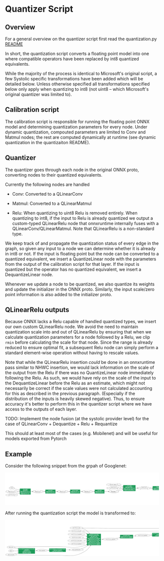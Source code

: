 # Quantizer Script

## Overview

For a general overview on the quantizer script first read the quantization.py [README](/systolic_runner/quantization/README.md)

In short, the quantization script converts a floating point model into one where compatible operators have been replaced
by int8 quantized equivalents.

While the majority of the process is identical to Microsoft's original script, a few Systolic specific transformations have been added which will be detailed below. Unless otherwise specified all transformations specified below only apply when quantizing to int8 (not uint8 – which Microsoft's original quantizer was limited to).

## Calibration script

The calibration script is responsible for running the floating point ONNX model and determining quantization parameters for every node.
Under dynamic quantization, compouted parameters are limited to Conv and Matmul nodes; the rest are computed dynamically at runtime (see dynamic quantization in the quantizaiton README).

## Quantizer 

The quantizer goes through each node in the original ONNX proto, converting nodes to their quantized equivalents.

Currently the following nodes are handled

* Conv: Converted to a QLinearConv

* Matmul: Converted to a QLinearMatmul

* Relu: When quantizing to uint8 Relu is removed entirely. When quantizing to int8, if the input to Relu is already quantized we output a custom-typed QLinearRelu node that onnxruntime internally fuses with a QLinearConv/QLinearMatmul. Note that QLinearRelu is a non-standard type.

We keep track of and propagate the quantization status of every edge in the graph, so given any input to a node we can determine whether it is already in int8 or not. If the input is floating point but the node can be converted to a quantized equivalent, we insert a QuantizeLinear node with the parameters from the output of the calibration script for that layer. If the input is quantized but the operator has no quantized equivalent, we insert a DequantizeLinear node.

Whenever we update a node to be quantized, we also quantize its weights and update the initializer in the ONNX proto. Similarly, the input scale/zero point information is also added to the initializer proto.

## QLinearRelu outputs

Because ONNX lacks a Relu capable of handled quantized types, we insert our own custom QLinearRelu node. We avoid the need to maintain quantization scale into and out of QLinearRelu by ensuring that when we calculate quantization parameters for a node followed by a Relu, we clip `rmin` before calculating the scale for that node. Since the range is already reduced to ensure optimal fit, a subsequent Relu node can simply perform a standard element-wise operation without having to rescale values.

Note that while the QLinearRelu insertion *could* be done in an onnxruntime pass similar to NHWC insertion, we would lack information on the scale of the output from the Relu if there was no QuantizeLinear node immediately following the Relu. As such, we would have rely on the scale of the input to the DequantizeLinear before the Relu as an estimate, which might not necessarily be correct if the scale values were not calculated accounting for this as described in the previous paragraph. (Especially if the distribution of the inputs is heavily skewed negative). Thus, to ensure accuracy it's better to perform this in the quantizer script where we have access to the outputs of each layer.

TODO: Implement the node fusion (at the systolic provider level) for the case of QLinearConv + Dequantize + Relu + Requantize

This should at least most of the cases (e.g. Mobilenet) and will be useful for models exported from Pytorch

## Example

Consider the following snippet from the grpah of Googlenet:

![](googlenet_unquantized.png)

After running the quantization script the model is transformed to:

![](googlenet_quantized.png)
